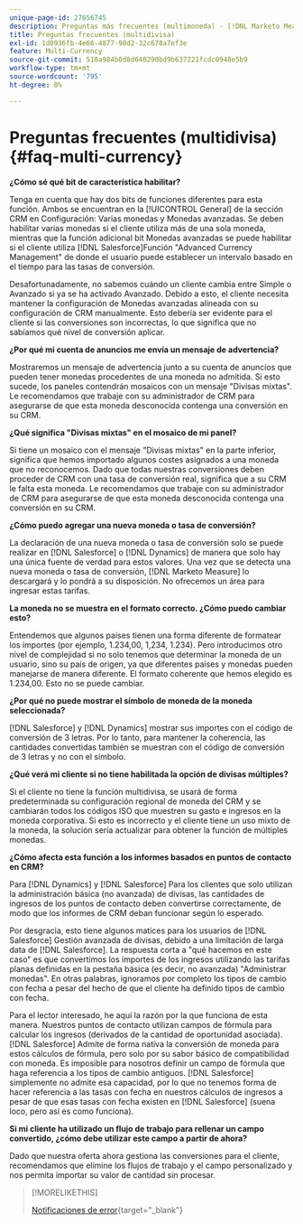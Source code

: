 ```yaml
---
unique-page-id: 27656745
description: Preguntas más frecuentes (multimoneda) - [!DNL Marketo Measure]
title: Preguntas frecuentes (multidivisa)
exl-id: 1d0936fb-4e66-4877-98d2-32c678a7ef3e
feature: Multi-Currency
source-git-commit: 518a984b0d8d640290bd9b637221fcdc0948e5b9
workflow-type: tm+mt
source-wordcount: '795'
ht-degree: 0%

---
```


# Preguntas frecuentes (multidivisa) {#faq-multi-currency}

**¿Cómo sé qué bit de característica habilitar?**

Tenga en cuenta que hay dos bits de funciones diferentes para esta función. Ambos se encuentran en la [!UICONTROL General] de la sección CRM en Configuración: Varias monedas y Monedas avanzadas. Se deben habilitar varias monedas si el cliente utiliza más de una sola moneda, mientras que la función adicional bit Monedas avanzadas se puede habilitar si el cliente utiliza [!DNL Salesforce]Función &quot;Advanced Currency Management&quot; de donde el usuario puede establecer un intervalo basado en el tiempo para las tasas de conversión.

Desafortunadamente, no sabemos cuándo un cliente cambia entre Simple o Avanzado si ya se ha activado Avanzado. Debido a esto, el cliente necesita mantener la configuración de Monedas avanzadas alineada con su configuración de CRM manualmente. Esto debería ser evidente para el cliente si las conversiones son incorrectas, lo que significa que no sabíamos qué nivel de conversión aplicar.

**¿Por qué mi cuenta de anuncios me envía un mensaje de advertencia?**

Mostraremos un mensaje de advertencia junto a su cuenta de anuncios que pueden tener monedas procedentes de una moneda no admitida. Si esto sucede, los paneles contendrán mosaicos con un mensaje &quot;Divisas mixtas&quot;. Le recomendamos que trabaje con su administrador de CRM para asegurarse de que esta moneda desconocida contenga una conversión en su CRM.

**¿Qué significa &quot;Divisas mixtas&quot; en el mosaico de mi panel?**

Si tiene un mosaico con el mensaje &quot;Divisas mixtas&quot; en la parte inferior, significa que hemos importado algunos costes asignados a una moneda que no reconocemos. Dado que todas nuestras conversiones deben proceder de CRM con una tasa de conversión real, significa que a su CRM le falta esta moneda. Le recomendamos que trabaje con su administrador de CRM para asegurarse de que esta moneda desconocida contenga una conversión en su CRM.

**¿Cómo puedo agregar una nueva moneda o tasa de conversión?**

La declaración de una nueva moneda o tasa de conversión solo se puede realizar en [!DNL Salesforce] o [!DNL Dynamics] de manera que solo hay una única fuente de verdad para estos valores. Una vez que se detecta una nueva moneda o tasa de conversión, [!DNL Marketo Measure] lo descargará y lo pondrá a su disposición. No ofrecemos un área para ingresar estas tarifas.

**La moneda no se muestra en el formato correcto. ¿Cómo puedo cambiar esto?**

Entendemos que algunos países tienen una forma diferente de formatear los importes (por ejemplo, 1.234,00, 1,234, 1.234). Pero introducimos otro nivel de complejidad si no solo tenemos que determinar la moneda de un usuario, sino su país de origen, ya que diferentes países y monedas pueden manejarse de manera diferente. El formato coherente que hemos elegido es 1.234,00. Esto no se puede cambiar.

**¿Por qué no puede mostrar el símbolo de moneda de la moneda seleccionada?**

[!DNL Salesforce] y [!DNL Dynamics] mostrar sus importes con el código de conversión de 3 letras. Por lo tanto, para mantener la coherencia, las cantidades convertidas también se muestran con el código de conversión de 3 letras y no con el símbolo.

**¿Qué verá mi cliente si no tiene habilitada la opción de divisas múltiples?**

Si el cliente no tiene la función multidivisa, se usará de forma predeterminada su configuración regional de moneda del CRM y se cambiarán todos los códigos ISO que muestren su gasto e ingresos en la moneda corporativa. Si esto es incorrecto y el cliente tiene un uso mixto de la moneda, la solución sería actualizar para obtener la función de múltiples monedas.

**¿Cómo afecta esta función a los informes basados en puntos de contacto en CRM?**

Para [!DNL Dynamics] y [!DNL Salesforce] Para los clientes que solo utilizan la administración básica (no avanzada) de divisas, las cantidades de ingresos de los puntos de contacto deben convertirse correctamente, de modo que los informes de CRM deban funcionar según lo esperado.

Por desgracia, esto tiene algunos matices para los usuarios de [!DNL Salesforce] Gestión avanzada de divisas, debido a una limitación de larga data de [!DNL Salesforce]. La respuesta corta a &quot;qué hacemos en este caso&quot; es que convertimos los importes de los ingresos utilizando las tarifas planas definidas en la pestaña básica (es decir, no avanzada) &quot;Administrar monedas&quot;. En otras palabras, ignoramos por completo los tipos de cambio con fecha a pesar del hecho de que el cliente ha definido tipos de cambio con fecha.

Para el lector interesado, he aquí la razón por la que funciona de esta manera. Nuestros puntos de contacto utilizan campos de fórmula para calcular los ingresos (derivados de la cantidad de oportunidad asociada). [!DNL Salesforce] Admite de forma nativa la conversión de moneda para estos cálculos de fórmula, pero solo por su sabor básico de compatibilidad con moneda. Es imposible para nosotros definir un campo de fórmula que haga referencia a los tipos de cambio antiguos. [!DNL Salesforce] simplemente no admite esa capacidad, por lo que no tenemos forma de hacer referencia a las tasas con fecha en nuestros cálculos de ingresos a pesar de que esas tasas con fecha existen en [!DNL Salesforce] (suena loco, pero así es como funciona).

**Si mi cliente ha utilizado un flujo de trabajo para rellenar un campo convertido, ¿cómo debe utilizar este campo a partir de ahora?**

Dado que nuestra oferta ahora gestiona las conversiones para el cliente, recomendamos que elimine los flujos de trabajo y el campo personalizado y nos permita importar su valor de cantidad sin procesar.

>[!MORELIKETHIS]
>
>[Notificaciones de error](/help/configuration-and-setup/getting-started-with-marketo-measure/error-notifications.md){target="_blank"}

